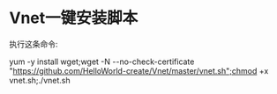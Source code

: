 # Vnet一键安装脚本

执行这条命令:

yum -y install wget;wget -N --no-check-certificate "https://github.com/HelloWorld-create/Vnet/master/vnet.sh";chmod +x vnet.sh;./vnet.sh

